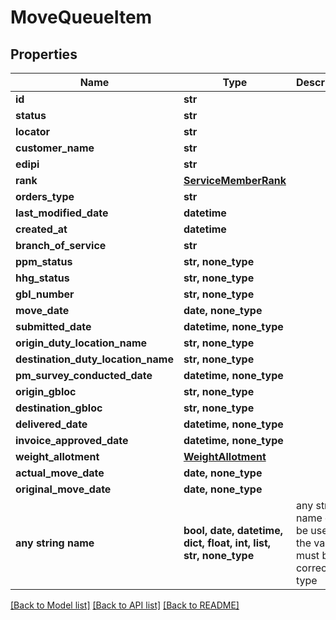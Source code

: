 # MoveQueueItem


## Properties
Name | Type | Description | Notes
------------ | ------------- | ------------- | -------------
**id** | **str** |  | 
**status** | **str** |  | 
**locator** | **str** |  | 
**customer_name** | **str** |  | 
**edipi** | **str** |  | 
**rank** | [**ServiceMemberRank**](ServiceMemberRank.md) |  | 
**orders_type** | **str** |  | 
**last_modified_date** | **datetime** |  | 
**created_at** | **datetime** |  | 
**branch_of_service** | **str** |  | 
**ppm_status** | **str, none_type** |  | [optional] 
**hhg_status** | **str, none_type** |  | [optional] 
**gbl_number** | **str, none_type** |  | [optional] 
**move_date** | **date, none_type** |  | [optional] 
**submitted_date** | **datetime, none_type** |  | [optional] 
**origin_duty_location_name** | **str, none_type** |  | [optional] 
**destination_duty_location_name** | **str, none_type** |  | [optional] 
**pm_survey_conducted_date** | **datetime, none_type** |  | [optional] 
**origin_gbloc** | **str, none_type** |  | [optional] 
**destination_gbloc** | **str, none_type** |  | [optional] 
**delivered_date** | **datetime, none_type** |  | [optional] 
**invoice_approved_date** | **datetime, none_type** |  | [optional] 
**weight_allotment** | [**WeightAllotment**](WeightAllotment.md) |  | [optional] 
**actual_move_date** | **date, none_type** |  | [optional] 
**original_move_date** | **date, none_type** |  | [optional] 
**any string name** | **bool, date, datetime, dict, float, int, list, str, none_type** | any string name can be used but the value must be the correct type | [optional]

[[Back to Model list]](../README.md#documentation-for-models) [[Back to API list]](../README.md#documentation-for-api-endpoints) [[Back to README]](../README.md)


